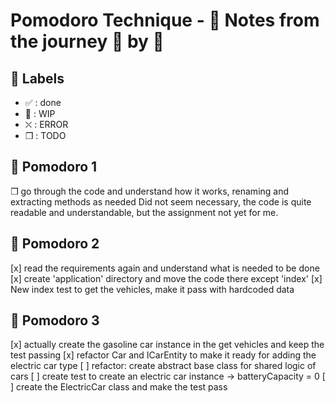 # Pomodoro Technique - :notebook: Notes from the journey :tomato: by :tomato:

## :bookmark: Labels

- ✅ : done
- 🚧 : WIP
- ⛌ : ERROR
- ❒ : TODO

## 🍅 Pomodoro 1

❒ go through the code and understand how it works, renaming and extracting methods as needed
Did not seem necessary, the code is quite readable and understandable, but the assignment not yet for me.

## 🍅 Pomodoro 2

[x] read the requirements again and understand what is needed to be done
[x] create 'application' directory and move the code there except 'index'
[x] New index test to get the vehicles, make it pass with hardcoded data

## 🍅 Pomodoro 3

[x] actually create the gasoline car instance in the get vehicles and keep the test passing
[x] refactor Car and ICarEntity to make it ready for adding the electric car type
[ ] refactor: create abstract base class for shared logic of cars
[ ] create test to create an electric car instance -> batteryCapacity = 0
[ ] create the ElectricCar class and make the test pass

